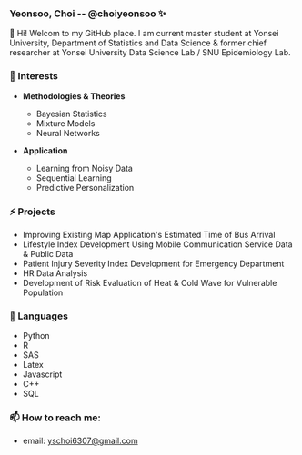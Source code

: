 ### Yeonsoo, Choi -- @choiyeonsoo ✨

👋 Hi! Welcom to my GitHub place.
I am current master student at Yonsei University, Department of Statistics and Data Science & former chief researcher at Yonsei University Data Science Lab / SNU Epidemiology Lab. 

### 🌱 Interests

* **Methodologies & Theories**
  - Bayesian Statistics
  - Mixture Models
  - Neural Networks

* **Application**
  - Learning from Noisy Data
  - Sequential Learning 
  - Predictive Personalization

### ⚡ Projects

- Improving Existing Map Application's Estimated Time of Bus Arrival
- Lifestyle Index Development Using Mobile Communication Service Data & Public Data
- Patient Injury Severity Index Development for Emergency Department
- HR Data Analysis
- Development of Risk Evaluation of Heat & Cold Wave for Vulnerable Population

### 🔭 Languages 
- Python 
- R
- SAS 
- Latex 
- Javascript 
- C++ 
- SQL 

### 📫 How to reach me: 
- email: yschoi6307@gmail.com
